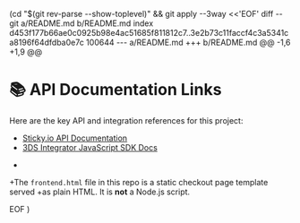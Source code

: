  (cd "$(git rev-parse --show-toplevel)" && git apply --3way <<'EOF' 
diff --git a/README.md b/README.md
index d453f177b66ae0c0925b98e4ac51685f811812c7..3e2b73c11faccf4c3a5341ca8196f64dfdba0e7c 100644
--- a/README.md
+++ b/README.md
@@ -1,6 +1,9 @@
 # 📚 API Documentation Links
 
 Here are the key API and integration references for this project:
 
 - [Sticky.io API Documentation](https://developer-prod.sticky.io/#0ae10353-5e55-47f5-a029-5e8973d73360)
 - [3DS Integrator JavaScript SDK Docs](https://docs.3dsintegrator.com/docs/3ds-with-javascript-sdk)
+
+The `frontend.html` file in this repo is a static checkout page template served
+as plain HTML. It is **not** a Node.js script.
 
EOF
)
